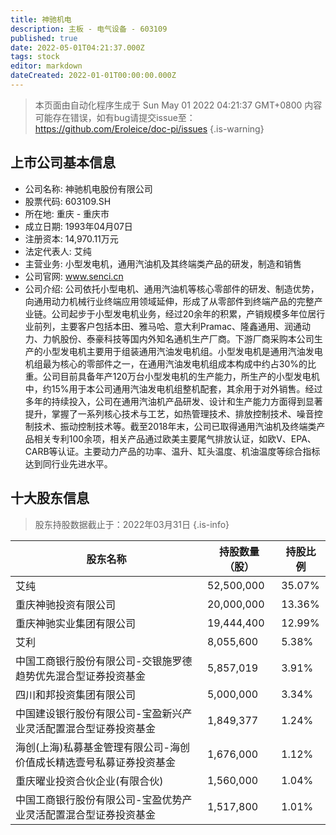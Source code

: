 ```yaml
---
title: 神驰机电
description: 主板 - 电气设备 - 603109
published: true
date: 2022-05-01T04:21:37.000Z
tags: stock
editor: markdown
dateCreated: 2022-01-01T00:00:00.000Z
---
```


> 本页面由自动化程序生成于 Sun May 01 2022 04:21:37 GMT+0800
> 内容可能存在错误，如有bug请提交issue至：https://github.com/Eroleice/doc-pi/issues
{.is-warning}

## 上市公司基本信息
- 公司名称: 神驰机电股份有限公司
- 股票代码: 603109.SH
- 所在地: 重庆 - 重庆市
- 成立日期: 1993年04月07日
- 注册资本: 14,970.11万元
- 法定代表人: 艾纯
- 主营业务: 小型发电机，通用汽油机及其终端类产品的研发，制造和销售
- 公司官网: www.senci.cn
- 公司介绍: 公司依托小型电机、通用汽油机等核心零部件的研发、制造优势，向通用动力机械行业终端应用领域延伸，形成了从零部件到终端产品的完整产业链。公司起步于小型发电机业务，经过20余年的积累，产销规模多年位居行业前列，主要客户包括本田、雅马哈、意大利Pramac、隆鑫通用、润通动力、力帆股份、泰豪科技等国内外知名通机生产厂商。下游厂商采购本公司生产的小型发电机主要用于组装通用汽油发电机组。小型发电机是通用汽油发电机组最为核心的零部件之一，在通用汽油发电机组成本构成中约占30%的比重。公司目前具备年产120万台小型发电机的生产能力，所生产的小型发电机中，约15%用于本公司通用汽油发电机组整机配套，其余用于对外销售。经过多年的持续投入，公司在通用汽油机产品研发、设计和生产能力方面得到显著提升，掌握了一系列核心技术与工艺，如热管理技术、排放控制技术、噪音控制技术、振动控制技术等。截至2018年末，公司已取得通用汽油机及终端类产品相关专利100余项，相关产品通过欧美主要尾气排放认证，如欧V、EPA、CARB等认证。主要动力产品的功率、温升、缸头温度、机油温度等综合指标达到同行业先进水平。


## 十大股东信息
> 股东持股数据截止于：2022年03月31日
{.is-info}

| 股东名称 | 持股数量（股） | 持股比例 |
| --- | --- | --- |
| 艾纯 | 52,500,000 | 35.07% |
| 重庆神驰投资有限公司 | 20,000,000 | 13.36% |
| 重庆神驰实业集团有限公司 | 19,444,400 | 12.99% |
| 艾利 | 8,055,600 | 5.38% |
| 中国工商银行股份有限公司-交银施罗德趋势优先混合型证券投资基金 | 5,857,019 | 3.91% |
| 四川和邦投资集团有限公司 | 5,000,000 | 3.34% |
| 中国建设银行股份有限公司-宝盈新兴产业灵活配置混合型证券投资基金 | 1,849,377 | 1.24% |
| 海创(上海)私募基金管理有限公司-海创价值成长精选壹号私募证券投资基金 | 1,676,000 | 1.12% |
| 重庆曜业投资合伙企业(有限合伙) | 1,560,000 | 1.04% |
| 中国工商银行股份有限公司-宝盈优势产业灵活配置混合型证券投资基金 | 1,517,800 | 1.01% |





